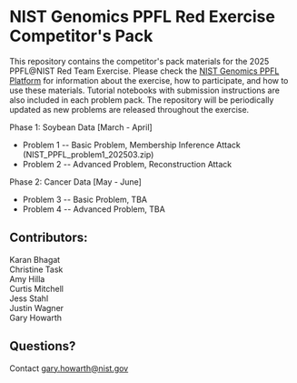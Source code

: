 # NIST Genomics PPFL Red Exercise Competitor's Pack

This repository contains the competitor's pack materials for the 2025 PPFL@NIST Red Team Exercise. 
Please check the [NIST Genomics PPFL Platform](https://pages.nist.gov/genomics_ppfl/index.html) for information about the exercise, how to participate, and how to use these materials. 
Tutorial notebooks with submission instructions are also included in each problem pack. 
The repository will be periodically updated as new problems are released throughout the exercise.  

Phase 1: Soybean Data [March - April]
* Problem 1 -- Basic Problem, Membership Inference Attack (NIST_PPFL_problem1_202503.zip)
* Problem 2 -- Advanced Problem, Reconstruction Attack 

Phase 2: Cancer Data [May - June]
* Problem 3 -- Basic Problem, TBA
* Problem 4 -- Advanced Problem, TBA
   
## Contributors: 
Karan Bhagat  
Christine Task  
Amy Hilla  
Curtis Mitchell  
Jess Stahl  
Justin Wagner  
Gary Howarth

## Questions? 
Contact gary.howarth@nist.gov
